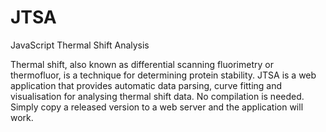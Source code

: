 # JTSA
JavaScript Thermal Shift Analysis

Thermal shift, also known as differential scanning fluorimetry or thermofluor, is a technique for determining protein stability.
JTSA is a web application that provides automatic data parsing, curve fitting and visualisation for analysing thermal shift data.
No compilation is needed. Simply copy a released version to a web server and the application will work.

